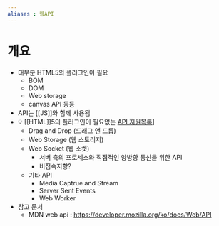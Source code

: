 ```yaml
---
aliases : 웹API
---
```


# 개요
- 대부분 HTML5의 플러그인이 필요
	- BOM
	- DOM
	- Web storage
	- canvas API 등등
- API는 [[JS]]와 함께 사용됨
- 💡 [[HTML]]5의 플러그인이 필요없는 [API 지원목록](https://www.w3.org/TR/html5-diff/#new-apis)]
	- Drag and Drop (드래그 앤 드롭)
	- Web Storage (웹 스토리지)
	- Web Socket (웹 소켓)
		- 서버 측의 프로세스와 직접적인 양방향 통신을 위한 API
		- 비접속지향?
	- 기타 API
	    - Media Captrue and Stream
	    - Server Sent Events
	    - Web Worker 
- 참고 문서
	- MDN web api : https://developer.mozilla.org/ko/docs/Web/API